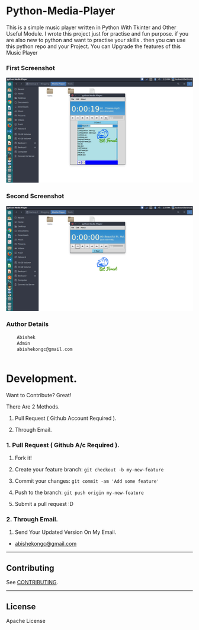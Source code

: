 # Python-Media-Player
This is a simple music player written in Python With Tkinter and Other Useful Module. I wrote this project just 
for practise and fun purpose. if you are also new to python and want to practise your skills . then you can use this
python repo and your Project. You can Upgrade the features of this Music Player

### First Screenshot
![Screenshot](src/test.png?raw=true "Screen1")

### Second Screenshot
![Screenshot](src/test1.png?raw=true "Screen2")

###  Author Details
```
    Abishek
    Admin
    abishekongc@gmail.com
    
```


# Development.


Want to Contribute? Great!


There Are 2 Methods.

1. Pull Request ( Github Account Required ).

2. Through Email.


### 1. Pull Request ( Github A/c Required ). 

1. Fork it!

2. Create your feature branch: `git checkout -b my-new-feature`

3. Commit your changes: `git commit -am 'Add some feature'`

4. Push to the branch: `git push origin my-new-feature`

5. Submit a pull request :D



### 2. Through Email.

1. Send Your Updated Version On My Email.

- abishekongc@gmail.com


-----

## Contributing

See [CONTRIBUTING](/CONTRIBUTING.md).

----

## License

Apache License



